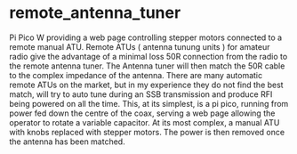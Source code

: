 # remote_antenna_tuner
Pi Pico W providing a web page controlling stepper motors connected to a remote manual ATU. 
Remote ATUs ( antenna tunung units ) for amateur radio give the advantage of a minimal loss 50R connection from the radio to the remote antenna tuner. 
The Antenna tuner will then match the 50R cable to the complex impedance of the antenna. 
There are many automatic remote ATUs on the market, but in my experience they do not find the best match, will try to auto tune during an SSB transmission and produce RFI being powered on all the time. 
This, at its simplest, is a pi pico, running from power fed down the centre of the coax, serving a web page allowing the operator to rotate a variable capacitor. 
At its most complex, a manual ATU with knobs replaced with stepper motors. 
The power is then removed once the antenna has been matched.
